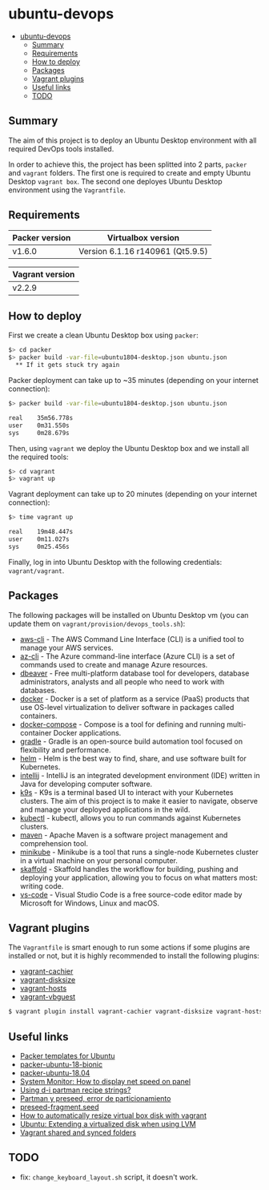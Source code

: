 # ubuntu-devops

- [ubuntu-devops](#ubuntu-devops)
  - [Summary](#summary)
  - [Requirements](#requirements)
  - [How to deploy](#how-to-deploy)
  - [Packages](#packages)
  - [Vagrant plugins](#vagrant-plugins)
  - [Useful links](#useful-links)
  - [TODO](#todo)

## Summary

The aim of this project is to deploy an Ubuntu Desktop environment with all required DevOps tools installed.

In order to achieve this, the project has been splitted into 2 parts, `packer` and `vagrant` folders. The first one is required to create and empty Ubuntu Desktop `vagrant box`. The second one deployes Ubuntu Desktop environment using the `Vagrantfile`.

## Requirements

| Packer version | Virtualbox version               |
| -------------- | -------------------------------- |
| v1.6.0         | Version 6.1.16 r140961 (Qt5.9.5) |

| Vagrant version |
| --------------- |
|  v2.2.9         |

## How to deploy

First we create a clean Ubuntu Desktop box using `packer`:

```sh
$> cd packer
$> packer build -var-file=ubuntu1804-desktop.json ubuntu.json
  ** If it gets stuck try again
```

Packer deployment can take up to ~35 minutes (depending on your internet connection):

```sh
$> packer build -var-file=ubuntu1804-desktop.json ubuntu.json

real    35m56.778s
user    0m31.550s
sys     0m28.679s
```

Then, using `vagrant` we deploy the Ubuntu Desktop box and we install all the required tools:

```sh
$> cd vagrant
$> vagrant up
```

Vagrant deployment can take up to 20 minutes (depending on your internet connection):

```sh
$> time vagrant up

real    19m48.447s
user    0m11.027s
sys     0m25.456s
```

Finally, log in into Ubuntu Desktop with the following credentials: `vagrant/vagrant`.

## Packages

The following packages will be installed on Ubuntu Desktop vm (you can update them on `vagrant/provision/devops_tools.sh`):

- [aws-cli](https://aws.amazon.com/cli/) - The AWS Command Line Interface (CLI) is a unified tool to manage your AWS services.
- [az-cli](https://docs.microsoft.com/en-gb/cli/azure/install-azure-cli) - The Azure command-line interface (Azure CLI) is a set of commands used to create and manage Azure resources.
- [dbeaver](https://dbeaver.io/) - Free multi-platform database tool for developers, database administrators, analysts and all people who need to work with databases.
- [docker](https://www.docker.com/) - Docker is a set of platform as a service (PaaS) products that use OS-level virtualization to deliver software in packages called containers.
- [docker-compose](https://docs.docker.com/compose/) - Compose is a tool for defining and running multi-container Docker applications. 
- [gradle](https://gradle.org/) - Gradle is an open-source build automation tool focused on flexibility and performance. 
- [helm](https://helm.sh/) - Helm is the best way to find, share, and use software built for Kubernetes.
- [intellij](https://www.jetbrains.com/idea/) - IntelliJ is an integrated development environment (IDE) written in Java for developing computer software. 
- [k9s](https://k9scli.io/) - K9s is a terminal based UI to interact with your Kubernetes clusters. The aim of this project is to make it easier to navigate, observe and manage your deployed applications in the wild.
- [kubectl](https://kubernetes.io/docs/tasks/tools/install-kubectl/) - kubectl, allows you to run commands against Kubernetes clusters. 
- [maven](https://maven.apache.org/) - Apache Maven is a software project management and comprehension tool.
- [minikube](https://kubernetes.io/docs/tasks/tools/install-minikube/) - Minikube is a tool that runs a single-node Kubernetes cluster in a virtual machine on your personal computer.
- [skaffold](https://skaffold.dev/) - Skaffold handles the workflow for building, pushing and deploying your application, allowing you to focus on what matters most: writing code.
- [vs-code](https://code.visualstudio.com/) - Visual Studio Code is a free source-code editor made by Microsoft for Windows, Linux and macOS.

## Vagrant plugins

The `Vagrantfile` is smart enough to run some actions if some plugins are installed or not, but it is highly recommended to install the following plugins:

- [vagrant-cachier](https://github.com/fgrehm/vagrant-cachier)
- [vagrant-disksize](https://github.com/sprotheroe/vagrant-disksize)
- [vagrant-hosts](https://github.com/oscar-stack/vagrant-hosts)
- [vagrant-vbguest](https://github.com/dotless-de/vagrant-vbguest) 

```sh
$ vagrant plugin install vagrant-cachier vagrant-disksize vagrant-hosts vagrant-vbguest
```

## Useful links

- [Packer templates for Ubuntu](https://github.com/boxcutter/ubuntu)
- [packer-ubuntu-18-bionic](https://github.com/aravindkumarsvg/packer-ubuntu-18-bionic)
- [packer-ubuntu-18.04](https://github.com/heizo/packer-ubuntu-18.04)
- [System Monitor: How to display net speed on panel](https://askubuntu.com/questions/866990/system-monitor-how-to-display-net-speed-on-panel)
- [Using d-i partman recipe strings?](https://unix.stackexchange.com/questions/341253/using-d-i-partman-recipe-strings)
- [Partman y preseed, error de particionamiento](https://www.it-swarm.dev/es/partitioning/partman-y-preseed-error-de-particionamiento/961380979/)
- [preseed-fragment.seed](https://gist.github.com/lorin/5140029)
- [How to automatically resize virtual box disk with vagrant](https://medium.com/@kanrangsan/how-to-automatically-resize-virtual-box-disk-with-vagrant-9f0f48aa46b3)
- [Ubuntu: Extending a virtualized disk when using LVM](https://fabianlee.org/2016/07/26/ubuntu-extending-a-virtualized-disk-when-using-lvm/)
- [Vagrant shared and synced folders](https://stackoverflow.com/questions/18528717/vagrant-shared-and-synced-folders)

## TODO

- fix: `change_keyboard_layout.sh` script, it doesn't work.